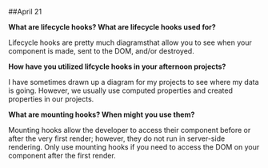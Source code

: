 ##April 21

<b>What are lifecycle hooks? What are lifecycle hooks used for?</b>

Lifecycle hooks are pretty much diagramsthat allow you to see when your component is made, sent to the DOM, and/or destroyed.

<b>How have you utilized lifcycle hooks in your afternoon projects?</b>

I have sometimes drawn up a diagram for my projects to see where my data is going. However, we usually use computed properties and created properties in our projects.



<b>What are mounting hooks? When might you use them?</b>

Mounting hooks allow the developer to access their component before or after the very first render; however, they do not run in server-side rendering. Only use  mounting hooks if you need to access the DOM on your component after the first render.

